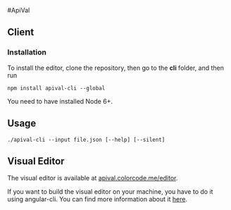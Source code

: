 #ApiVal

## Client

### Installation

To install the editor, clone the repository, then go to the **cli** folder, and then run

```shell
npm install apival-cli --global
```

You need to have installed Node 6+.

## Usage

```shell
./apival-cli --input file.json [--help] [--silent]
```

## Visual Editor

The visual editor is available at [apival.colorcode.me/editor](https://apival.colorcode.me).

If you want to build the visual editor on your machine, you have to do it using angular-cli. You can find more information about it [here](https://cli.angular.io/).

